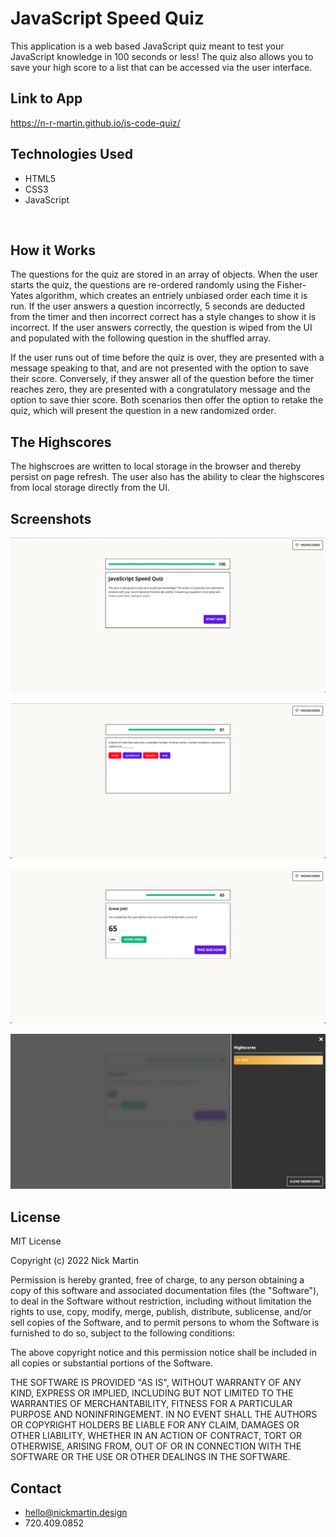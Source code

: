 # JavaScript Speed Quiz

This application is a web based JavaScript quiz meant to test your JavaScript knowledge in 100 seconds or less! The quiz also allows you to save your high score to a list that can be accessed via the user interface.
<br />

## Link to App

https://n-r-martin.github.io/js-code-quiz/
<br />

## Technologies Used

* HTML5
* CSS3
* JavaScript
<br />

## How it Works

The questions for the quiz are stored in an array of objects. When the user starts the quiz, the questions are re-ordered randomly using the Fisher-Yates algorithm, which creates an entriely unbiased order each time it is run. If the user answers a question incorrectly, 5 seconds are deducted from the timer and then incorrect correct has a style changes to show it is incorrect. If the user answers correctly, the question is wiped from the UI and populated with the following question in the shuffled array. 

If the user runs out of time before the quiz is over, they are presented with a message speaking to that, and are not presented with the option to save their score. Conversely, if they answer all of the question before the timer reaches zero, they are presented with a congratulatory message and the option to save thier score. Both scenarios then offer the option to retake the quiz, which will present the question in a new randomized order.
<br />

## The Highscores

The highscroes are written to local storage in the browser and thereby persist on page refresh. The user also has the ability to clear the highscores from local storage directly from the UI. 
<br />

## Screenshots

![Image of Password Generator Component.](img/jsQuizLanding.png)

![Image of Password Generator Component.](img/jsQuizIncorrectAnswers.png)

![Image of Password Generator Component.](img/jsQuizSuccess.png)

![Image of Password Generator Component.](img/jsQuizHighscores.png)
<br />

## License

MIT License

Copyright (c) 2022 Nick Martin

Permission is hereby granted, free of charge, to any person obtaining a copy
of this software and associated documentation files (the "Software"), to deal
in the Software without restriction, including without limitation the rights
to use, copy, modify, merge, publish, distribute, sublicense, and/or sell
copies of the Software, and to permit persons to whom the Software is
furnished to do so, subject to the following conditions:

The above copyright notice and this permission notice shall be included in all
copies or substantial portions of the Software.

THE SOFTWARE IS PROVIDED "AS IS", WITHOUT WARRANTY OF ANY KIND, EXPRESS OR
IMPLIED, INCLUDING BUT NOT LIMITED TO THE WARRANTIES OF MERCHANTABILITY,
FITNESS FOR A PARTICULAR PURPOSE AND NONINFRINGEMENT. IN NO EVENT SHALL THE
AUTHORS OR COPYRIGHT HOLDERS BE LIABLE FOR ANY CLAIM, DAMAGES OR OTHER
LIABILITY, WHETHER IN AN ACTION OF CONTRACT, TORT OR OTHERWISE, ARISING FROM,
OUT OF OR IN CONNECTION WITH THE SOFTWARE OR THE USE OR OTHER DEALINGS IN THE
SOFTWARE.

## Contact

* hello@nickmartin.design
* 720.409.0852